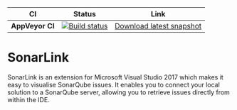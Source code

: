 | CI  | Status | Link |
| --- | --- | --- |
| **AppVeyor CI**| [![Build status](https://ci.appveyor.com/api/projects/status/github/etas/SonarLink?svg=true)](https://ci.appveyor.com/project/netspiri/sonarlink/branch/master) | [Download latest snapshot](https://ci.appveyor.com/project/netspiri/sonarlink/branch/master/artifacts) |

# SonarLink
SonarLink is an extension for Microsoft Visual Studio 2017 which makes it easy to visualise SonarQube issues. It enables you to connect your local solution to a SonarQube server, allowing you to retrieve issues directly from within the IDE.
